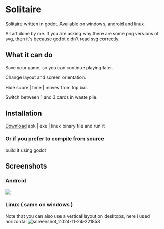 # Solitaire
Solitaire written in godot. Available on windows, android and linux.

All art done by me. If you are asking why there are some png versions of svg, then it`s because godot didn't read svg correctly.

## What it can do

Save your game, so you can continue playing later.

Change layout and screen orientation.

Hide score | time | moves from top bar.

Switch between 1 and 3 cards in waste pile.





## Installation
[Download](https://github.com/SAANN3/Solitaire/releases)  apk | exe | linux binary file and run it 
### Or if you prefer to compile from source
build it using godot


## Screenshots
### Android
![](https://github.com/user-attachments/assets/f02531a9-9f76-4e54-ac28-314d52d9ba1b)



### Linux ( same on windows )
Note that you can also use a vertical layout on desktops, here i used horizontal
![screenshot_2024-11-24-221858](https://github.com/user-attachments/assets/0f983af9-b360-43b4-80d5-a95a53fd3dad)



